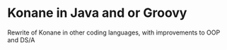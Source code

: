 # Konane in Java and or Groovy
 Rewrite of Konane in other coding languages, with improvements to OOP and DS/A
